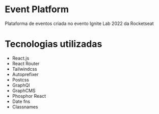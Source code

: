 # Event Platform

Plataforma de eventos criada no evento Ignite Lab 2022 da Rocketseat

# Tecnologias utilizadas

- React.js
- React Router
- Tailwindcss
- Autoprefixer
- Postcss
- GraphQl
- GraphCMS
- Phosphor React
- Date fns
- Classnames
